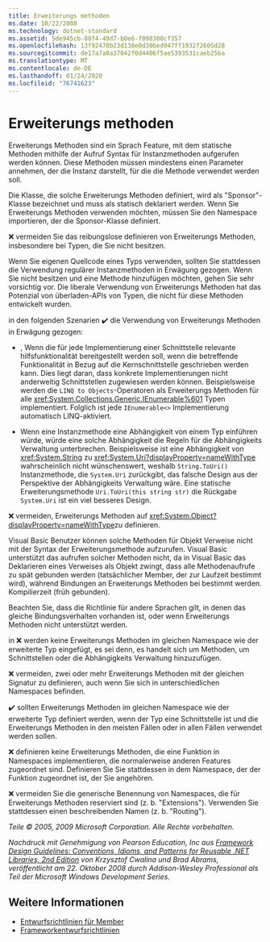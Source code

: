 ```yaml
---
title: Erweiterungs methoden
ms.date: 10/22/2008
ms.technology: dotnet-standard
ms.assetid: 5de945cb-88f4-49d7-b0e6-f098300cf357
ms.openlocfilehash: 13f92470b23d138e0d30bed947ff1932f2605d28
ms.sourcegitcommit: de17a7a0a37042f0d4406f5ae5393531caeb25ba
ms.translationtype: MT
ms.contentlocale: de-DE
ms.lasthandoff: 01/24/2020
ms.locfileid: "76741623"
---
```

# <a name="extension-methods"></a>Erweiterungs methoden
Erweiterungs Methoden sind ein Sprach Feature, mit dem statische Methoden mithilfe der Aufruf Syntax für Instanzmethoden aufgerufen werden können. Diese Methoden müssen mindestens einen Parameter annehmen, der die Instanz darstellt, für die die Methode verwendet werden soll.

 Die Klasse, die solche Erweiterungs Methoden definiert, wird als "Sponsor"-Klasse bezeichnet und muss als statisch deklariert werden. Wenn Sie Erweiterungs Methoden verwenden möchten, müssen Sie den Namespace importieren, der die Sponsor-Klasse definiert.

 ❌ vermeiden Sie das reibungslose definieren von Erweiterungs Methoden, insbesondere bei Typen, die Sie nicht besitzen.

 Wenn Sie eigenen Quellcode eines Typs verwenden, sollten Sie stattdessen die Verwendung regulärer Instanzmethoden in Erwägung gezogen. Wenn Sie nicht besitzen und eine Methode hinzufügen möchten, gehen Sie sehr vorsichtig vor. Die liberale Verwendung von Erweiterungs Methoden hat das Potenzial von überladen-APIs von Typen, die nicht für diese Methoden entwickelt wurden.

 in den folgenden Szenarien ✔️ die Verwendung von Erweiterungs Methoden in Erwägung gezogen:

- , Wenn die für jede Implementierung einer Schnittstelle relevante hilfsfunktionalität bereitgestellt werden soll, wenn die betreffende Funktionalität in Bezug auf die Kernschnittstelle geschrieben werden kann. Dies liegt daran, dass konkrete Implementierungen nicht anderweitig Schnittstellen zugewiesen werden können. Beispielsweise werden die `LINQ to Objects`-Operatoren als Erweiterungs Methoden für alle <xref:System.Collections.Generic.IEnumerable%601> Typen implementiert. Folglich ist jede `IEnumerable<>` Implementierung automatisch LINQ-aktiviert.

- Wenn eine Instanzmethode eine Abhängigkeit von einem Typ einführen würde, würde eine solche Abhängigkeit die Regeln für die Abhängigkeits Verwaltung unterbrechen. Beispielsweise ist eine Abhängigkeit von <xref:System.String> zu <xref:System.Uri?displayProperty=nameWithType> wahrscheinlich nicht wünschenswert, weshalb `String.ToUri()` Instanzmethode, die `System.Uri` zurückgibt, das falsche Design aus der Perspektive der Abhängigkeits Verwaltung wäre. Eine statische Erweiterungsmethode `Uri.ToUri(this string str)` die Rückgabe `System.Uri` ist ein viel besseres Design.

 ❌ vermeiden, Erweiterungs Methoden auf <xref:System.Object?displayProperty=nameWithType>zu definieren.

 Visual Basic Benutzer können solche Methoden für Objekt Verweise nicht mit der Syntax der Erweiterungsmethode aufzurufen. Visual Basic unterstützt das aufrufen solcher Methoden nicht, da in Visual Basic das Deklarieren eines Verweises als Objekt zwingt, dass alle Methodenaufrufe zu spät gebunden werden (tatsächlicher Member, der zur Laufzeit bestimmt wird), während Bindungen an Erweiterungs Methoden bei bestimmt werden. Kompilierzeit (früh gebunden).

 Beachten Sie, dass die Richtlinie für andere Sprachen gilt, in denen das gleiche Bindungsverhalten vorhanden ist, oder wenn Erweiterungs Methoden nicht unterstützt werden.

 in ❌ werden keine Erweiterungs Methoden im gleichen Namespace wie der erweiterte Typ eingefügt, es sei denn, es handelt sich um Methoden, um Schnittstellen oder die Abhängigkeits Verwaltung hinzuzufügen.

 ❌ vermeiden, zwei oder mehr Erweiterungs Methoden mit der gleichen Signatur zu definieren, auch wenn Sie sich in unterschiedlichen Namespaces befinden.

 ✔️ sollten Erweiterungs Methoden im gleichen Namespace wie der erweiterte Typ definiert werden, wenn der Typ eine Schnittstelle ist und die Erweiterungs Methoden in den meisten Fällen oder in allen Fällen verwendet werden sollen.

 ❌ definieren keine Erweiterungs Methoden, die eine Funktion in Namespaces implementieren, die normalerweise anderen Features zugeordnet sind. Definieren Sie Sie stattdessen in dem Namespace, der der Funktion zugeordnet ist, der Sie angehören.

 ❌ vermeiden Sie die generische Benennung von Namespaces, die für Erweiterungs Methoden reserviert sind (z. b. "Extensions"). Verwenden Sie stattdessen einen beschreibenden Namen (z. b. "Routing").

 *Teile © 2005, 2009 Microsoft Corporation. Alle Rechte vorbehalten.*

 *Nachdruck mit Genehmigung von Pearson Education, Inc aus [Framework Design Guidelines: Conventions, Idioms, and Patterns for Reusable .NET Libraries, 2nd Edition](https://www.informit.com/store/framework-design-guidelines-conventions-idioms-and-9780321545619) von Krzysztof Cwalina und Brad Abrams, veröffentlicht am 22. Oktober 2008 durch Addison-Wesley Professional als Teil der Microsoft Windows Development Series.*

## <a name="see-also"></a>Weitere Informationen

- [Entwurfsrichtlinien für Member](../../../docs/standard/design-guidelines/member.md)
- [Frameworkentwurfsrichtlinien](../../../docs/standard/design-guidelines/index.md)
